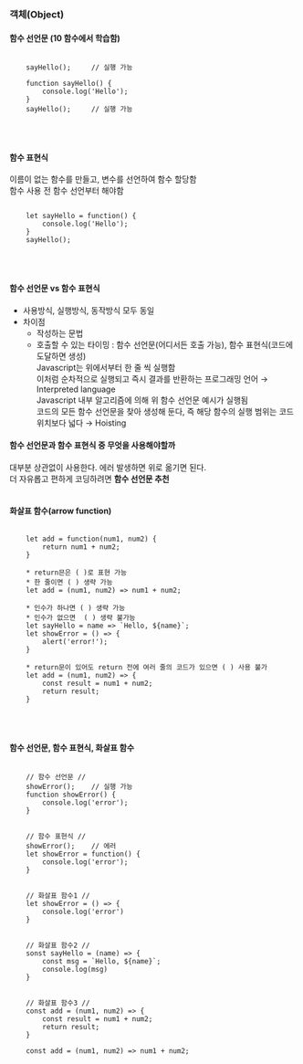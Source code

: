 ### 객체(Object)

#### 함수 선언문 (10 함수에서 학습함)   
<pre>
<code>
    sayHello();     // 실행 가능

    function sayHello() {
        console.log('Hello');
    }
    sayHello();     // 실행 가능
</code>
</pre>
<br>

#### 함수 표현식   
이름이 없는 함수를 만들고, 변수를 선언하여 함수 할당함   
함수 사용 전 함수 선언부터 해야함
<pre>
<code>
    let sayHello = function() {
        console.log('Hello');
    }
    sayHello();
</code>
</pre>
<br>

#### 함수 선언문 vs 함수 표현식   
- 사용방식, 실행방식, 동작방식 모두 동일
- 차이점
   * 작성하는 문법
   * 호출할 수 있는 타이밍 : 함수 선언문(어디서든 호출 가능), 함수 표현식(코드에 도달하면 생성)   
     Javascript는 위에서부터 한 줄 씩 실행함   
     이처럼 순차적으로 실행되고 즉시 결과를 반환하는 프로그래밍 언어  →  Interpreted language   
     Javascript 내부 알고리즘에 의해 위 함수 선언문 예시가 실행됨   
     코드의 모든 함수 선언문을 찾아 생성해 둔다, 즉 해당 함수의 실행 범위는 코드 위치보다 넓다  →  Hoisting

#### 함수 선언문과 함수 표현식 중 무엇을 사용해야할까
 대부분 상관없이 사용한다. 에러 발생하면 위로 옮기면 된다.    
 더 자유롭고 편하게 코딩하려면 **함수 선언문 추천**   
<br>

#### 화살표 함수(arrow function)
<pre>
<code>
    let add = function(num1, num2) {
        return num1 + num2;
    }

    * return믄은 ( )로 표현 가능
    * 한 줄이면 ( ) 생략 가능
    let add = (num1, num2) => num1 + num2;

    * 인수가 하나면 ( ) 생략 가능
    * 인수가 없으면  ( ) 생략 불가능
    let sayHello = name => `Hello, ${name}`;
    let showError = () => {
        alert('error!');
    }

    * return문이 있어도 return 전에 여러 줄의 코드가 있으면 ( ) 사용 불가
    let add = (num1, num2) => {
        const result = num1 + num2;
        return result;
    }
</code>
</pre>
<br>

#### 함수 선언문, 함수 표현식, 화살표 함수
<pre>
<code>
    // 함수 선언문 //
    showError();    // 실행 가능
    function showError() {
        console.log('error');
    }


    // 함수 표현식 //
    showError();    // 에러
    let showError = function() {
        console.log('error');
    }


    // 화살표 함수1 //
    let showError = () => {
        console.log('error')
    }


    // 화살표 함수2 //
    sonst sayHello = (name) => {
        const msg = `Hello, ${name}`;
        console.log(msg)
    }

    
    // 화살표 함수3 //
    const add = (num1, num2) => {
        const result = num1 + num2;
        return result;
    }

    const add = (num1, num2) => num1 + num2;
</code>
</pre>
<br>

